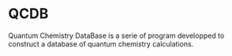 # QCDB

Quantum Chemistry DataBase is a serie of program developped to construct a database of quantum chemistry calculations. 

